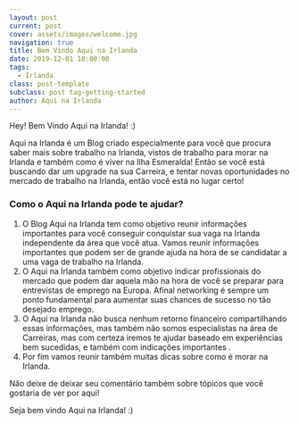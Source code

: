 ```yaml
---
layout: post
current: post
cover: assets/images/welcome.jpg
navigation: true
title: Bem Vindo Aqui na Irlanda
date: 2019-12-01 10:00:00
tags:
  - Irlanda
class: post-template
subclass: post tag-getting-started
author: Aqui na Irlanda
---
```


Hey\! Bem Vindo Aqui na Irlanda\! :)

Aqui na Irlanda &eacute; um Blog criado especialmente para voc&ecirc; que procura saber mais sobre trabalho na Irlanda, vistos de trabalho para morar na Irlanda e tamb&eacute;m como &eacute; viver na Ilha Esmeralda\! Ent&atilde;o se voc&ecirc; est&aacute; buscando dar um upgrade na sua Carreira, e tentar novas oportunidades no mercado de trabalho na Irlanda, ent&atilde;o voc&ecirc; est&aacute; no lugar certo\!

### Como o Aqui na Irlanda pode te ajudar?

1. O Blog Aqui na Irlanda tem como objetivo reunir informa&ccedil;&otilde;es importantes para voc&ecirc; conseguir conquistar sua vaga na Irlanda independente da &aacute;rea que voc&ecirc; atua. Vamos reunir informa&ccedil;&otilde;es importantes que podem ser de grande ajuda na hora de se candidatar a uma vaga de trabalho na Irlanda.
2. O Aqui na Irlanda tamb&eacute;m como objetivo indicar profissionais do mercado que podem dar aquela m&atilde;o na hora de voc&ecirc; se preparar para entrevistas de emprego na Europa. Afinal networking &eacute; sempre um ponto fundamental para aumentar suas chances de sucesso no t&atilde;o desejado emprego.
3. O Aqui na Irlanda n&atilde;o busca nenhum retorno financeiro compartilhando essas informa&ccedil;&otilde;es, mas tamb&eacute;m n&atilde;o somos especialistas na &aacute;rea de Carreiras, mas com certeza iremos te ajudar baseado em experi&ecirc;ncias bem sucedidas, e tamb&eacute;m com indica&ccedil;&otilde;es importantes .
4. Por fim vamos reunir tamb&eacute;m muitas dicas sobre como &eacute; morar na Irlanda.&nbsp;

N&atilde;o deixe de deixar seu coment&aacute;rio tamb&eacute;m sobre t&oacute;picos que voc&ecirc; gostaria de ver por aqui\!

Seja bem vindo Aqui na Irlanda\! :)

&nbsp;